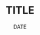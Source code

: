 ---
title: TITLE
date: DATE
categories: [TOP_CATEGORIE, SUB_CATEGORIE]
tags: [TAG]     # TAG names should always be lowercase
---